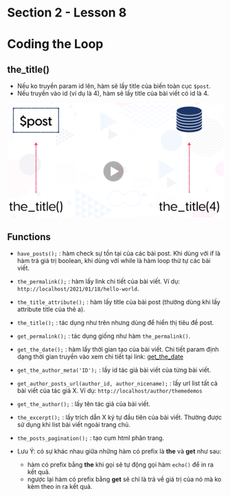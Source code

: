 # Section 2 - Lesson 8
# Coding the Loop

## the_title()

- Nếu ko truyền param id lên, hàm sẽ lấy title của biến toàn cục ```$post```.
- Nếu truyền vào id (ví dụ là 4), hàm sẽ lấy title của bài viết có id là 4.

![The title function](images/the_title_function.png)

## Functions

- ```have_posts();``` : hàm check sự tồn tại của các bài post. Khi dùng với if là hàm trả giá trị boolean, 
  khi dùng với while là hàm loop thứ tự các bài viết.
- ```the_permalink();``` : hàm lấy link chi tiết của bài viết. Ví dụ: ```http://localhost/2021/01/18/hello-world```.
- ```the_title_attribute();``` : hàm lấy title của bài post (thường dùng khi lấy attribute title của thẻ a). 
- ```the_title();``` : tác dụng như trên nhưng dùng để hiển thị tiêu đề post.
- ```get_permalink();``` : tác dụng giống như hàm ```the_permalink()```.
- ```get_the_date();``` : hàm lấy thời gian tạo của bài viết. Chi tiết param định dạng thời gian truyền vào xem chi tiết
  tại link: [get_the_date](https://developer.wordpress.org/reference/functions/get_the_date)
- ```get_the_author_meta('ID');``` : lấy id tác giả bài viết của từng bài viết.
- ```get_author_posts_url(author_id, author_nicename);``` : lấy url list tất cả bài viết của tác giả X. Ví dụ: ```http://localhost/author/themedemos```
- ```get_the_author();``` : lấy tên tác giả của bài viết.
- ```the_excerpt();``` : lấy trích dẫn X ký tự đầu tiên của bài viết. Thường được sử dụng khi list bài viết ngoài trang chủ.
- ```the_posts_pagination();``` : tạo cụm html phân trang.

- Lưu Ý: có sự khác nhau giữa những hàm có prefix là __the__ và __get__ như sau:
  - hàm có prefix bằng __the__ khi gọi sẽ tự động gọi hàm ```echo()``` để in ra kết quả.
  - ngược lại hàm có prefix bằng __get__ sẽ chỉ là trả về giá trị của nó mà ko kèm theo in ra kết quả.

